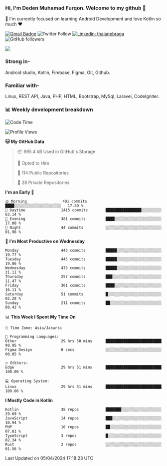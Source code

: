 ### Hi, I'm Deden Muhamad Furqon. Welcome to my github 👋

<!--
**furqoncreative/furqoncreative** is a ✨ _special_ ✨ repository because its `README.md` (this file) appears on your GitHub profile.

Here are some ideas to get you started:

- 🔭 I’m currently working on ...
- 👯 I’m looking to collaborate on ...
- 🤔 I’m looking for help with ...
- 💬 Ask me about ...
- 📫 How to reach me: ...
- 😄 Pronouns: ...
- ⚡ Fun fact: ...
-->

  🌱 I'm currently focused on learning Android Development and love Kotlin so much ❤ 

[![Gmail Badge](https://img.shields.io/badge/-furqoncreative24@gmail.com-c14438?style=flat-square&logo=Gmail&logoColor=white&link=mailto:furqoncreative24@gmail.com)](mailto:furqoncreative24@gmail.com)
![Twitter Follow](https://img.shields.io/twitter/follow/furqoncreative?label=Follow)
[![Linkedin: thaianebraga](https://img.shields.io/badge/-Deden_Muhamad_Furqon-blue?style=flat-square&logo=Linkedin&logoColor=white&link=https://www.linkedin.com/in/anmol-p-singh/)](https://www.linkedin.com/in/furqoncreative/)
![GitHub followers](https://img.shields.io/github/followers/furqoncreative?label=Follow&style=social)

<img src="https://github-readme-stats.sera5-dev.vercel.app/api?username=furqoncreative&hide=stars&show_icons=true&count_private=true&include_all_commits=true&title_color=#008080&icon_color=#008080&hide_border=true" width="">

### Strong in-

Android studio, Kotlin, Firebase, Figma, Git, Github.

### Familiar with-
Linux, REST API, Java, PHP, HTML, Bootstrap, MySql, Laravel, CodeIgniter.

### 📊 Weekly development breakdown

<!--START_SECTION:waka-->
![Code Time](http://img.shields.io/badge/Code%20Time-2%2C129%20hrs%2013%20mins-blue)

![Profile Views](http://img.shields.io/badge/Profile%20Views-0-blue)

**🐱 My GitHub Data** 

> 📦 995.4 kB Used in GitHub's Storage 
 > 
> 💼 Opted to Hire
 > 
> 📜 114 Public Repositories 
 > 
> 🔑 28 Private Repositories 
 > 
**I'm an Early 🐤** 

```text
🌞 Morning                401 commits         ████░░░░░░░░░░░░░░░░░░░░░   17.89 % 
🌆 Daytime                1415 commits        ████████████████░░░░░░░░░   63.14 % 
🌃 Evening                381 commits         ████░░░░░░░░░░░░░░░░░░░░░   17.00 % 
🌙 Night                  44 commits          ░░░░░░░░░░░░░░░░░░░░░░░░░   01.96 % 
```
📅 **I'm Most Productive on Wednesday** 

```text
Monday                   443 commits         █████░░░░░░░░░░░░░░░░░░░░   19.77 % 
Tuesday                  445 commits         █████░░░░░░░░░░░░░░░░░░░░   19.86 % 
Wednesday                473 commits         █████░░░░░░░░░░░░░░░░░░░░   21.11 % 
Thursday                 257 commits         ███░░░░░░░░░░░░░░░░░░░░░░   11.47 % 
Friday                   361 commits         ████░░░░░░░░░░░░░░░░░░░░░   16.11 % 
Saturday                 51 commits          █░░░░░░░░░░░░░░░░░░░░░░░░   02.28 % 
Sunday                   211 commits         ██░░░░░░░░░░░░░░░░░░░░░░░   09.42 % 
```


📊 **This Week I Spent My Time On** 

```text
🕑︎ Time Zone: Asia/Jakarta

💬 Programming Languages: 
Other                    29 hrs 50 mins      █████████████████████████   99.95 % 
Figma Design             0 secs              ░░░░░░░░░░░░░░░░░░░░░░░░░   00.05 % 

🔥 Editors: 
Edge                     29 hrs 51 mins      █████████████████████████   100.00 % 

💻 Operating System: 
Linux                    29 hrs 51 mins      █████████████████████████   100.00 % 
```

**I Mostly Code in Kotlin** 

```text
Kotlin                   38 repos            ███████░░░░░░░░░░░░░░░░░░   29.69 % 
JavaScript               14 repos            ███░░░░░░░░░░░░░░░░░░░░░░   10.94 % 
PHP                      10 repos            ██░░░░░░░░░░░░░░░░░░░░░░░   07.81 % 
TypeScript               3 repos             █░░░░░░░░░░░░░░░░░░░░░░░░   02.34 % 
Rust                     2 repos             ░░░░░░░░░░░░░░░░░░░░░░░░░   01.56 % 
```




 Last Updated on 05/04/2024 17:18:23 UTC
<!--END_SECTION:waka-->
